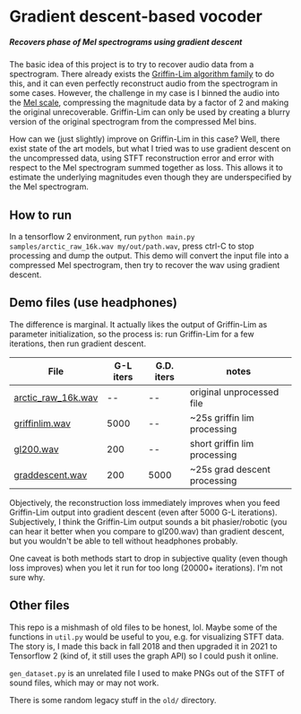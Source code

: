 # Gradient descent-based vocoder
##### Recovers phase of Mel spectrograms using gradient descent

The basic idea of this project is to try to recover audio data from a spectrogram. There already exists the [Griffin-Lim algorithm family](https://ltfat.github.io/notes/ltfatnote021.pdf) to do this, and it can even perfectly reconstruct audio from the spectrogram in some cases.  However, the challenge in my case is I binned the audio into the [Mel scale](https://en.wikipedia.org/wiki/Mel_scale), compressing the magnitude data by a factor of 2 and making the original unrecoverable.  Griffin-Lim can only be used by creating a blurry version of the original spectrogram from the compressed Mel bins.

How can we (just slightly) improve on Griffin-Lim in this case? Well, there exist state of the art models, but what I tried was to use gradient descent on the uncompressed data, using STFT reconstruction error and error with respect to the Mel spectrogram summed together as loss. This allows it to estimate the underlying magnitudes even though they are underspecified by the Mel spectrogram.

## How to run

In a tensorflow 2 environment, run `python main.py samples/arctic_raw_16k.wav my/out/path.wav`, press ctrl-C to stop processing and dump the output. This demo will convert the input file into a compressed Mel spectrogram, then try to recover the wav using gradient descent.

## Demo files (use headphones)

The difference is marginal. It actually likes the output of Griffin-Lim as parameter initialization, so the process is: run Griffin-Lim for a few iterations, then run gradient descent.

| File | G-L iters | G.D. iters | notes
| --- | --- | -- | ---
| [arctic_raw_16k.wav](samples/arctic_raw_16k.wav) | -- | -- | original unprocessed file
| [griffinlim.wav](samples/griffinlim.wav) | 5000 | -- | ~25s griffin lim processing
| [gl200.wav](samples/gl200.wav) | 200 | -- | short griffin lim processing
| [graddescent.wav](samples/graddescent.wav) | 200 | 5000 | ~25s grad descent processing

Objectively, the reconstruction loss immediately improves when you feed Griffin-Lim output into gradient descent (even after 5000 G-L iterations). Subjectively, I think the Griffin-Lim output sounds a bit phasier/robotic (you can hear it better when you compare to gl200.wav) than gradient descent, but you wouldn't be able to tell without headphones probably.

One caveat is both methods start to drop in subjective quality (even though loss improves) when you let it run for too long (20000+ iterations). I'm not sure why.
## Other files

This repo is a mishmash of old files to be honest, lol. Maybe some of the functions in `util.py` would be useful to you, e.g. for visualizing STFT data. The story is, I made this back in fall 2018 and then upgraded it in 2021 to Tensorflow 2 (kind of, it still uses the graph API) so I could push it online.

`gen_dataset.py` is an unrelated file I used to make PNGs out of the STFT of sound files, which may or may not work.

There is some random legacy stuff in the `old/` directory.
